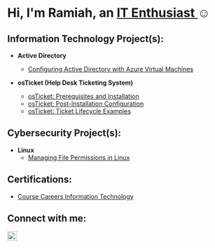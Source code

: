 <h1>Hi, I'm Ramiah, an <a href="https://linkedin.com/in/ramiah-jackson/">IT Enthusiast </a>☺</h1>

<h2>Information Technology Project(s):</h2>

- <b>Active Directory</b>
  - [Configuring Active Directory with Azure Virtual Machines](https://github.com/ramiahj/activedirectory)

- <b>osTicket (Help Desk Ticketing System)</b>
  - [osTicket: Prerequisites and Installation](https://github.com/ramiahj/osticket-prereqs)
  - [osTicket: Post-Installation Configuration](https://github.com/ramiahj/post-install-config/tree/main)
  - [osTicket: Ticket Lifecycle Examples](https://github.com/ramiahj/post-install-config/tree/main)

 <h2>Cybersecurity Project(s):</h2>

- <b>Linux</b>
  - [Managing File Permissions in Linux](https://github.com/ramiahj/FIle-Permissions-in-Linux/tree/main)

 <h2>Certifications:</h2>

  - [Course Careers Information Technology](https://i.imgur.com/aqDmPlv.png)

<h2>Connect with me:</h2>

[<img align="left" alt="Josh | LinkedIn" width="22px" src="https://cdn.jsdelivr.net/npm/simple-icons@v3/icons/linkedin.svg" />][linkedin]

[linkedin]: https://linkedin.com/in/ramiah-jackson/
